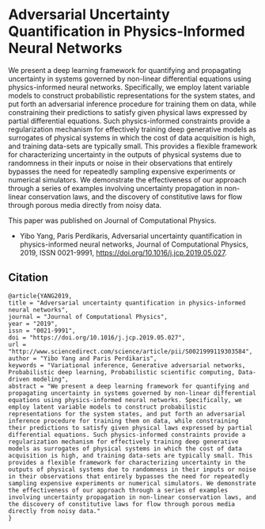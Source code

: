# Adversarial Uncertainty Quantification in Physics-Informed Neural Networks
We present a deep learning framework for quantifying and propagating uncertainty in systems governed by non-linear differential equations using physics-informed neural networks. Specifically, we employ latent variable models to construct probabilistic representations for the system states, and put forth an adversarial inference procedure for training them on data, while constraining their predictions to satisfy given physical laws expressed by partial differential equations. Such physics-informed constraints provide a regularization mechanism for effectively training deep generative models as surrogates of physical systems in which the cost of data acquisition is high, and training data-sets are typically small. This provides a flexible framework for characterizing  uncertainty in the outputs of physical systems due to randomness in their inputs or noise in their observations that entirely bypasses the need for repeatedly sampling expensive experiments or numerical simulators. We demonstrate the effectiveness of our approach through a series of examples involving uncertainty propagation in non-linear conservation laws, and the discovery of constitutive laws for flow through porous media directly from noisy data.

This paper was published on Journal of Computational Physics.

- Yibo Yang, Paris Perdikaris,
Adversarial uncertainty quantification in physics-informed neural networks,
Journal of Computational Physics,
2019,
ISSN 0021-9991,
https://doi.org/10.1016/j.jcp.2019.05.027.


## Citation
```
@article{YANG2019,
title = "Adversarial uncertainty quantification in physics-informed neural networks",
journal = "Journal of Computational Physics",
year = "2019",
issn = "0021-9991",
doi = "https://doi.org/10.1016/j.jcp.2019.05.027",
url = "http://www.sciencedirect.com/science/article/pii/S0021999119303584",
author = "Yibo Yang and Paris Perdikaris",
keywords = "Variational inference, Generative adversarial networks, Probabilistic deep learning, Probabilistic scientific computing, Data-driven modeling",
abstract = "We present a deep learning framework for quantifying and propagating uncertainty in systems governed by non-linear differential equations using physics-informed neural networks. Specifically, we employ latent variable models to construct probabilistic representations for the system states, and put forth an adversarial inference procedure for training them on data, while constraining their predictions to satisfy given physical laws expressed by partial differential equations. Such physics-informed constraints provide a regularization mechanism for effectively training deep generative models as surrogates of physical systems in which the cost of data acquisition is high, and training data-sets are typically small. This provides a flexible framework for characterizing uncertainty in the outputs of physical systems due to randomness in their inputs or noise in their observations that entirely bypasses the need for repeatedly sampling expensive experiments or numerical simulators. We demonstrate the effectiveness of our approach through a series of examples involving uncertainty propagation in non-linear conservation laws, and the discovery of constitutive laws for flow through porous media directly from noisy data."
}
```
